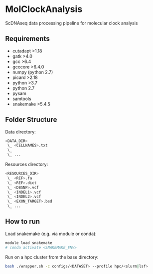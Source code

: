 # MolClockAnalysis
ScDNAseq data processing pipeline for molecular clock analysis


## Requirements
- cutadapt >1.18
- gatk >4.0
- gcc >6.4
- gcccore >6.4.0
- numpy (python 2.7)
- picard >2.18
- python >3.7
- python 2.7
- pysam
- samtools
- snakemake >5.4.5


## Folder Structure
Data directory:
```bash
<DATA_DIR>
 \_ <CELLNAMES>.txt
 \_ 
 \_ ...
```
Resources directory:
```bash
<RESOURCES_DIR>
 \_ <REF>.fa
 \_ <REF>.dict
 \_ <DBSNP>.vcf
 \_ <INDEL1>.vcf
 \_ <INDEL2>.vcf
 \_ <EXON_TARGET>.bed
 \_ ...
```

## How to run
Load snakemake (e.g. via module or conda):
```bash
module load snakemake
# conda activate <SNAKEMAKE_ENV>
```

Run on a hpc cluster from the base directory:
```bash
bash ./wrapper.sh -c configs/<DATASET> --profile hpc/<slurm|lsf>
```
